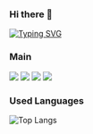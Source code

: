 ### Hi there 👋

[![Typing SVG](https://readme-typing-svg.herokuapp.com?font=Protest+Strike&size=36&pause=1000&color=6CCFF7&random=false&width=435&lines=ChangGyu-Ryu's+GitHub)](https://git.io/typing-svg)
### Main
<img src="https://img.shields.io/badge/Java-2F2625?style=flat&logo=CoffeeScript&logoColor=white"/> <img src="https://img.shields.io/badge/JavaScript-F7DF1E?style=flat&logo=JavaScript&logoColor=black"/> <img src="https://img.shields.io/badge/Springboot-6DB33F?style=flat&logo=Spring+Boot&logoColor=white"/> <img src="https://img.shields.io/badge/Oracle-F80000?style=flat&logo=Oracle&logoColor=white"/>

### Used Languages
![Top Langs](https://github-readme-stats.vercel.app/api/top-langs/?username=KoorunG&layout=compact&theme=dracula)

<!--
**ChangGyu-Ryu/ChangGyu-Ryu** is a ✨ _special_ ✨ repository because its `README.md` (this file) appears on your GitHub profile.

Here are some ideas to get you started:

- 🔭 I’m currently working on ...
- 🌱 I’m currently learning ...
- 👯 I’m looking to collaborate on ...
- 🤔 I’m looking for help with ...
- 💬 Ask me about ...
- 📫 How to reach me: ...
- 😄 Pronouns: ...
- ⚡ Fun fact: ...

-->
